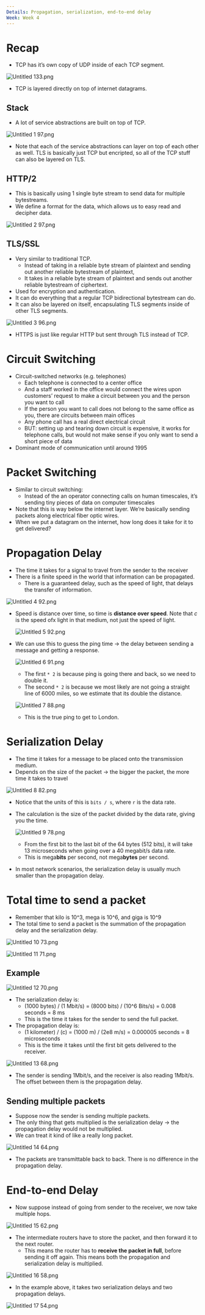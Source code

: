 ```yaml
---
Details: Propagation, serialization, end-to-end delay
Week: Week 4
---
```

# Recap

- TCP has it’s own copy of UDP inside of each TCP segment.

![Untitled 133.png](../../attachments/Untitled%20133.png)

- TCP is layered directly on top of internet datagrams.

## Stack

- A lot of service abstractions are built on top of TCP.

![Untitled 1 97.png](../../attachments/Untitled%201%2097.png)

- Note that each of the service abstractions can layer on top of each other as well. TLS is basically just TCP but encripted, so all of the TCP stuff can also be layered on TLS.

## HTTP/2

- This is basically using 1 single byte stream to send data for multiple bytestreams.
- We define a format for the data, which allows us to easy read and decipher data.

![Untitled 2 97.png](../../attachments/Untitled%202%2097.png)

## TLS/SSL

- Very similar to traditional TCP.
    - Instead of taking in a reliable byte stream of plaintext and sending out another reliable bytestream of plaintext,
    - It takes in a reliable byte stream of plaintext and sends out another reliable bytestream of ciphertext.
- Used for encryption and authentication.
- It can do everything that a regular TCP bidirectional bytestream can do.
- It can also be layered on itself, encapsulating TLS segments inside of other TLS segments.

![Untitled 3 96.png](../../attachments/Untitled%203%2096.png)

- HTTPS is just like regular HTTP but sent through TLS instead of TCP.

# Circuit Switching

- Circuit-switched networks (e.g. telephones)
    - Each telephone is connected to a center office
    - And a staff worked in the office would connect the wires upon customers’ request to make a circuit between you and the person you want to call
    - If the person you want to call does not belong to the same office as you, there are circuits between main offices
    - Any phone call has a real direct electrical circuit
    - BUT: setting up and tearing down circuit is expensive, it works for telephone calls, but would not make sense if you only want to send a short piece of data
- Dominant mode of communication until around 1995

# Packet Switching

- Similar to circuit switching:
    - Instead of the an operator connecting calls on human timescales, it’s sending tiny pieces of data on computer timescales
- Note that this is way below the internet layer. We’re basically sending packets along electrical fiber optic wires.
- When we put a datagram on the internet, how long does it take for it to get delivered?

# Propagation Delay

- The time it takes for a signal to travel from the sender to the receiver
- There is a finite speed in the world that information can be propagated.
    - There is a guaranteed delay, such as the speed of light, that delays the transfer of information.

![Untitled 4 92.png](../../attachments/Untitled%204%2092.png)

- Speed is distance over time, so time is **distance over speed**. Note that $c$﻿ is the speed ofx light in that medium, not just the speed of light.
    
    ![Untitled 5 92.png](../../attachments/Untitled%205%2092.png)
    
- We can use this to guess the ping time → the delay between sending a message and getting a response.
    
    ![Untitled 6 91.png](../../attachments/Untitled%206%2091.png)
    
    - The first `* 2` is because ping is going there and back, so we need to double it.
    - The second `* 2` is because we most likely are not going a straight line of 6000 miles, so we estimate that its double the distance.
    
    ![Untitled 7 88.png](../../attachments/Untitled%207%2088.png)
    
    - This is the true ping to get to London.

# Serialization Delay

- The time it takes for a message to be placed onto the transmission medium.
- Depends on the size of the packet → the bigger the packet, the more time it takes to travel

![Untitled 8 82.png](../../attachments/Untitled%208%2082.png)

- Notice that the units of this is `bits / s`, where `r` is the data rate.
- The calculation is the size of the packet divided by the data rate, giving you the time.
    
    ![Untitled 9 78.png](../../attachments/Untitled%209%2078.png)
    
    - From the first bit to the last bit of the 64 bytes (512 bits), it will take 13 microseconds when going over a 40 megabit/s data rate.
    - This is mega**bits** per second, not mega**bytes** per second.
- In most network scenarios, the serialization delay is usually much smaller than the propagation delay.

# Total time to send a packet

- Remember that kilo is 10^3, mega is 10^6, and giga is 10^9
- The total time to send a packet is the summation of the propagation delay and the serialization delay.

![Untitled 10 73.png](../../attachments/Untitled%2010%2073.png)

![Untitled 11 71.png](../../attachments/Untitled%2011%2071.png)

## Example

![Untitled 12 70.png](../../attachments/Untitled%2012%2070.png)

- The serialization delay is:
    - (1000 bytes) / (1 Mbit/s) = (8000 bits) / (10^6 Bits/s) = 0.008 seconds = 8 ms
    - This is the time it takes for the sender to send the full packet.
- The propagation delay is:
    - (1 kilometer) / (c) = (1000 m) / (2e8 m/s) = 0.000005 seconds = 8 microseconds
    - This is the time it takes until the first bit gets delivered to the receiver.

![Untitled 13 68.png](../../attachments/Untitled%2013%2068.png)

- The sender is sending 1Mbit/s, and the receiver is also reading 1Mbit/s. The offset between them is the propagation delay.

## Sending multiple packets

- Suppose now the sender is sending multiple packets.
- The only thing that gets multiplied is the serialization delay → the propagation delay would not be multiplied.
- We can treat it kind of like a really long packet.

![Untitled 14 64.png](../../attachments/Untitled%2014%2064.png)

- The packets are transmittable back to back. There is no difference in the propagation delay.

# End-to-end Delay

- Now suppose instead of going from sender to the receiver, we now take multiple hops.

![Untitled 15 62.png](../../attachments/Untitled%2015%2062.png)

- The intermediate routers have to store the packet, and then forward it to the next router.
    - This means the router has to **receive the packet in full**, before sending it off again. This means both the propagation and serialization delay is multiplied.

![Untitled 16 58.png](../../attachments/Untitled%2016%2058.png)

- In the example above, it takes two serialization delays and two propagation delays.

![Untitled 17 54.png](../../attachments/Untitled%2017%2054.png)